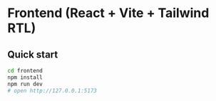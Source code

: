 # Frontend (React + Vite + Tailwind RTL)

## Quick start
```bash
cd frontend
npm install
npm run dev
# open http://127.0.0.1:5173
```
